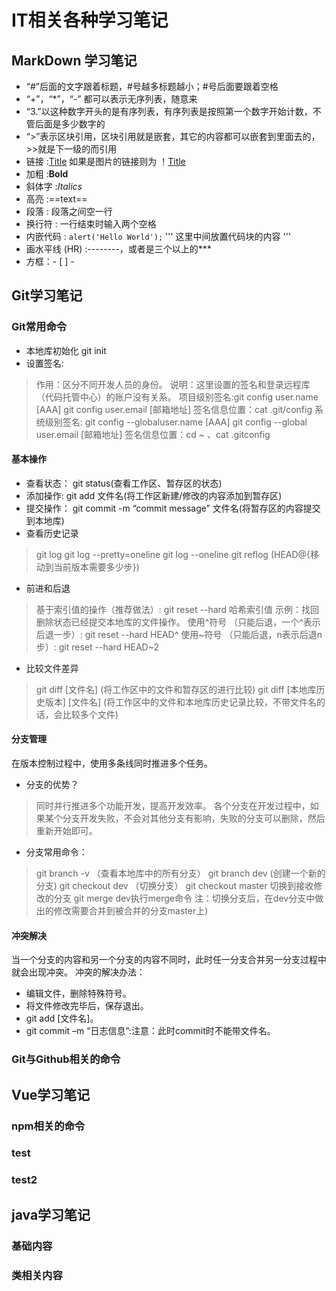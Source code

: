 # IT相关各种学习笔记

## MarkDown 学习笔记

+ “#”后面的文字跟着标题，#号越多标题越小；#号后面要跟着空格
+ “+”，“*”，“-” 都可以表示无序列表，随意来
+ “3.”以这种数字开头的是有序列表，有序列表是按照第一个数字开始计数，不管后面是多少数字的
+ “>”表示区块引用，区块引用就是嵌套，其它的内容都可以嵌套到里面去的，>>就是下一级的而引用
+ 链接 :[Title](URL)  如果是图片的链接则为 ！[Title](图片地址“图片title”)
+ 加粗 :**Bold**
+ 斜体字 :*Italics*
+ 高亮 :==text==
+ 段落 : 段落之间空一行
+ 换行符 : 一行结束时输入两个空格
+ 内嵌代码 : `alert('Hello World');`  '''   这里中间放置代码块的内容   '''
+ 画水平线 (HR) :--------，或者是三个以上的***
+ 方框：- [ ] -

## Git学习笔记

### Git常用命令

+ 本地库初始化 git init
+ 设置签名:

> 作用：区分不同开发人员的身份。
> 说明：这里设置的签名和登录远程库（代码托管中心）的账户没有关系。
> 项目级别签名:git config user.name [AAA]
> git config user.email [邮箱地址]
> 签名信息位置：cat .git/config
> 系统级别签名:
> git config --globaluser.name [AAA]
> git config --global user.email [邮箱地址]
> 签名信息位置：cd ~ 、cat .gitconfig

#### 基本操作

+ 查看状态： git status(查看工作区、暂存区的状态)
+ 添加操作: git add 文件名(将工作区新建/修改的内容添加到暂存区)
+ 提交操作： git commit -m “commit message” 文件名(将暂存区的内容提交到本地库)
+ 查看历史记录

> git log
> git log --pretty=oneline
> git log --oneline
> git reflog (HEAD@{移动到当前版本需要多少步})

+ 前进和后退

> 基于索引值的操作（推荐做法）: git reset --hard 哈希索引值
> 示例：找回删除状态已经提交本地库的文件操作。
> 使用^符号 （只能后退，一个^表示后退一步）: git reset --hard HEAD^
> 使用~符号 （只能后退，n表示后退n步）: git reset --hard HEAD~2

+ 比较文件差异

> git diff [文件名] (将工作区中的文件和暂存区的进行比较)
> git diff [本地库历史版本] [文件名] (将工作区中的文件和本地库历史记录比较，不带文件名的话，会比较多个文件)

#### 分支管理

在版本控制过程中，使用多条线同时推进多个任务。

+ 分支的优势？

> 同时并行推进多个功能开发，提高开发效率。
> 各个分支在开发过程中，如果某个分支开发失败，不会对其他分支有影响，失败的分支可以删除，然后重新开始即可。

+ 分支常用命令：

> git branch -v （查看本地库中的所有分支）
> git branch dev (创建一个新的分支)
> git checkout dev （切换分支）
> git checkout master 切换到接收修改的分支
> git merge dev执行merge命令
> 注：切换分支后，在dev分支中做出的修改需要合并到被合并的分支master上)

#### 冲突解决

当一个分支的内容和另一个分支的内容不同时，此时任一分支合并另一分支过程中就会出现冲突。
冲突的解决办法：

+ 编辑文件，删除特殊符号。
+ 将文件修改完毕后，保存退出。
+ git add [文件名]。
+ git commit –m “日志信息”:注意：此时commit时不能带文件名。

### Git与Github相关的命令

## Vue学习笔记

### npm相关的命令

### test

### test2

## java学习笔记

### 基础内容

### 类相关内容